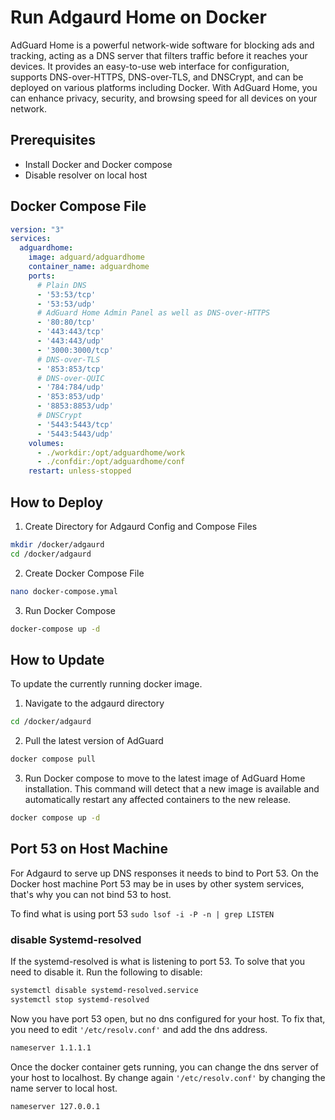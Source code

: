 # Run Adgaurd Home on Docker

AdGuard Home is a powerful network-wide software for blocking ads and tracking, acting as a DNS server that filters traffic before it reaches your devices. It provides an easy-to-use web interface for configuration, supports DNS-over-HTTPS, DNS-over-TLS, and DNSCrypt, and can be deployed on various platforms including Docker. With AdGuard Home, you can enhance privacy, security, and browsing speed for all devices on your network.

## Prerequisites

* Install Docker and Docker compose
* Disable resolver on local host

## Docker Compose File

```yml
version: "3"
services:
  adguardhome:
    image: adguard/adguardhome
    container_name: adguardhome
    ports:
      # Plain DNS
      - '53:53/tcp'
      - '53:53/udp'
      # AdGuard Home Admin Panel as well as DNS-over-HTTPS
      - '80:80/tcp'
      - '443:443/tcp'
      - '443:443/udp'
      - '3000:3000/tcp'
      # DNS-over-TLS
      - '853:853/tcp'
      # DNS-over-QUIC
      - '784:784/udp'
      - '853:853/udp'
      - '8853:8853/udp'
      # DNSCrypt
      - '5443:5443/tcp'
      - '5443:5443/udp'
    volumes:
      - ./workdir:/opt/adguardhome/work
      - ./confdir:/opt/adguardhome/conf
    restart: unless-stopped
```

## How to Deploy

1. Create Directory for Adgaurd Config and Compose Files

```bash
mkdir /docker/adgaurd
cd /docker/adgaurd
```

2. Create Docker Compose File

```bash
nano docker-compose.ymal
```

3. Run Docker Compose

```bash
docker-compose up -d
```

## How to Update

To update the currently running docker image.

1. Navigate to the adgaurd directory

```bash
cd /docker/adgaurd
```

2. Pull the latest version of AdGuard

```bash
docker compose pull
```

3. Run Docker compose to move to the latest image of AdGuard Home installation. This command will detect that a new image is available and automatically restart any affected containers to the new release.

```bash
docker compose up -d
```

## Port 53 on Host Machine

For Adgaurd to serve up DNS responses it needs to bind to Port 53. On the Docker host machine Port 53 may be in uses by other system services, that's why you can not bind 53 to host.

To find what is using port 53 ```sudo lsof -i -P -n | grep LISTEN```

### disable Systemd-resolved

If the systemd-resolved is what is listening to port 53. To solve that you need to disable it. Run the following to disable:

```bash
systemctl disable systemd-resolved.service
systemctl stop systemd-resolved
```

Now you have port 53 open, but no dns configured for your host. To fix that, you need to edit ```'/etc/resolv.conf'``` and add the dns address.

```bash
nameserver 1.1.1.1
```

Once the docker container gets running, you can change the dns server of your host to localhost. By change again ```'/etc/resolv.conf'``` by changing the name server to local host.

```bash
nameserver 127.0.0.1
```
